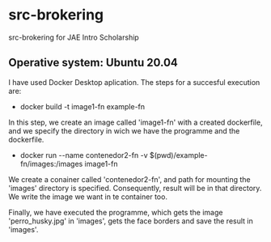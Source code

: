 # src-brokering
src-brokering for JAE Intro Scholarship

## Operative system: Ubuntu 20.04

I have used Docker Desktop aplication. The steps for a succesful execution are:

- docker build -t image1-fn example-fn

In this step, we create an image called 'image1-fn' with a created dockerfile, and we specify the directory in wich we have the programme and the dockerfile.

- docker run --name contenedor2-fn -v $(pwd)/example-fn/images:/images image1-fn

We create a conainer called 'contenedor2-fn', and path for mounting the 'images' directory is specified. Consequently, result will be in that directory. We write the image we want in te container too.


Finally, we have executed the programme, which gets the image 'perro_husky.jpg' in 'images', gets the face borders and save the result in 'images'.
